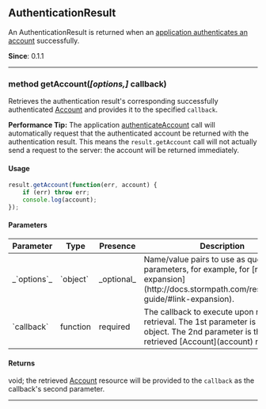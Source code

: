 ## AuthenticationResult

An AuthenticationResult is returned when an [application authenticates an account](application#authenticateAccount) successfully.

**Since**: 0.1.1

---

<a name="getAccount"></a>
### <span class="member">method</span> getAccount(*[options,]* callback)

Retrieves the authentication result's corresponding successfully authenticated [Account](account) and provides it to the specified `callback`.

**Performance Tip:** The application [authenticateAccount](application#authenticateAccount) call will automatically request that the authenticated account be returned with the authentication result.  This means the `result.getAccount` call will not actually send a request to the server: the account will be returned immediately.

#### Usage

```javascript
result.getAccount(function(err, account) {
    if (err) throw err;
    console.log(account);
});
```

#### Parameters

<table class="table table-striped table-hover table-curved">
  <thead>
    <tr>
      <th>Parameter</th>
      <th>Type</th>
      <th>Presence</th>
      <th>Description<th>
    </tr>
  </thead>
  <tbody>
    <tr>
      <td>_`options`_</td>
      <td>`object`</td>
      <td>_optional_</td>
      <td>Name/value pairs to use as query parameters, for example, for [resource expansion](http://docs.stormpath.com/rest/product-guide/#link-expansion).</td>
    </tr>
    <tr>
      <td>`callback`</td>
      <td>function</td>
      <td>required</td>
      <td>The callback to execute upon resource retrieval. The 1st parameter is an `Error` object.  The 2nd parameter is the retrieved [Account](account) resource.</td>
        </tr>
  </tbody>
</table>

#### Returns

void; the retrieved [Account](account) resource will be provided to the `callback` as the callback's second parameter.

---